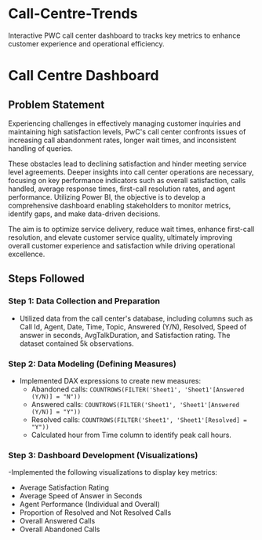 # Call-Centre-Trends
Interactive PWC call center dashboard to tracks key metrics to enhance customer experience and operational efficiency.
# Call Centre Dashboard

## Problem Statement

Experiencing challenges in effectively managing customer inquiries and maintaining high satisfaction levels, PwC's call center confronts issues of increasing call abandonment rates, longer wait times, and inconsistent handling of queries.

These obstacles lead to declining satisfaction and hinder meeting service level agreements. Deeper insights into call center operations are necessary, focusing on key performance indicators such as overall satisfaction, calls handled, average response times, first-call resolution rates, and agent performance. Utilizing Power BI, the objective is to develop a comprehensive dashboard enabling stakeholders to monitor metrics, identify gaps, and make data-driven decisions.

The aim is to optimize service delivery, reduce wait times, enhance first-call resolution, and elevate customer service quality, ultimately improving overall customer experience and satisfaction while driving operational excellence.

## Steps Followed

### Step 1: Data Collection and Preparation

- Utilized data from the call center's database, including columns such as Call Id, Agent, Date, Time, Topic, Answered (Y/N), Resolved, Speed of answer in seconds, AvgTalkDuration, and Satisfaction rating. The dataset contained 5k observations.

### Step 2: Data Modeling (Defining Measures)

- Implemented DAX expressions to create new measures:
  - Abandoned calls: `COUNTROWS(FILTER('Sheet1', 'Sheet1'[Answered (Y/N)] = "N"))`
  - Answered calls: `COUNTROWS(FILTER('Sheet1', 'Sheet1'[Answered (Y/N)] = "Y"))`
  - Resolved calls: `COUNTROWS(FILTER('Sheet1', 'Sheet1'[Resolved] = "Y"))`
  - Calculated hour from Time column to identify peak call hours.
 
### Step 3: Dashboard Development (Visualizations)

-Implemented the following visualizations to display key metrics:
  - Average Satisfaction Rating
  - Average Speed of Answer in Seconds
  - Agent Performance (Individual and Overall)
  - Proportion of Resolved and Not Resolved Calls
  - Overall Answered Calls
  - Overall Abandoned Calls

 



